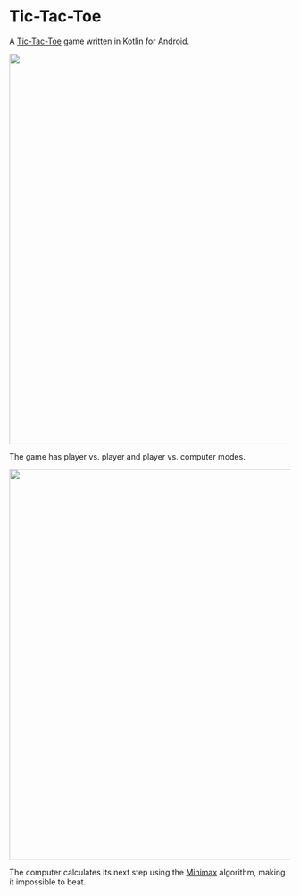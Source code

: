 # Tic-Tac-Toe

A [Tic-Tac-Toe](https://en.wikipedia.org/wiki/Tic-tac-toe) game written in Kotlin for Android.

<p align="center">
  <img src="https://github.com/user-attachments/assets/ed82a8c7-e0dd-4ec7-9200-9fd6fed8589d" height=700 />
</p>

The game has player vs. player and player vs. computer modes.

<p align="center">
  <img src="https://github.com/user-attachments/assets/d56d0272-ff18-468a-85a0-f039296d1cc1" height=700 />
</p>

The computer calculates its next step using the [Minimax](https://en.wikipedia.org/wiki/Minimax) algorithm, making it impossible to beat.
